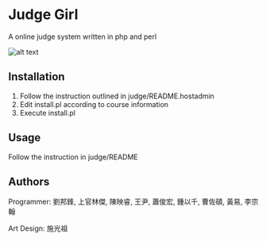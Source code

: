 Judge Girl
==========

A online judge system written in php and perl

![alt text](https://raw.github.com/ntuparallellab/judgegirl/master/html/images/new_logo.jpg "Title")

Installation
------------
1. Follow the instruction outlined in judge/README.hostadmin
2. Edit install.pl according to course information
3. Execute install.pl

Usage
-----
Follow the instruction in judge/README

Authors
------
Programmer: 劉邦鋒, 上官林傑, 陳映睿, 王尹, 蕭俊宏, 鍾以千, 曹佐碩, 黃易, 李宗翰

Art Design: 施光祖